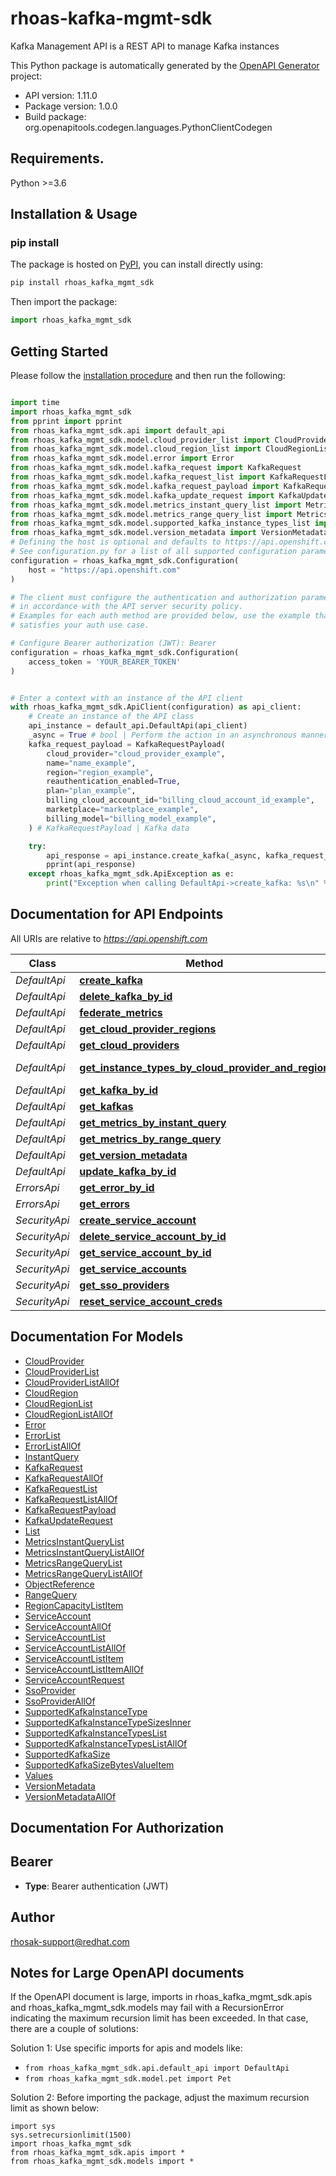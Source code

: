 # rhoas-kafka-mgmt-sdk
Kafka Management API is a REST API to manage Kafka instances

This Python package is automatically generated by the [OpenAPI Generator](https://openapi-generator.tech) project:

- API version: 1.11.0
- Package version: 1.0.0
- Build package: org.openapitools.codegen.languages.PythonClientCodegen

## Requirements.

Python >=3.6

## Installation & Usage
### pip install

The package is hosted on [PyPI](https://pypi.org/project/rhoas-rhoas-sdks/), you can install directly using:

```sh
pip install rhoas_kafka_mgmt_sdk
```

Then import the package:
```python
import rhoas_kafka_mgmt_sdk
```

## Getting Started

Please follow the [installation procedure](#installation--usage) and then run the following:

```python

import time
import rhoas_kafka_mgmt_sdk
from pprint import pprint
from rhoas_kafka_mgmt_sdk.api import default_api
from rhoas_kafka_mgmt_sdk.model.cloud_provider_list import CloudProviderList
from rhoas_kafka_mgmt_sdk.model.cloud_region_list import CloudRegionList
from rhoas_kafka_mgmt_sdk.model.error import Error
from rhoas_kafka_mgmt_sdk.model.kafka_request import KafkaRequest
from rhoas_kafka_mgmt_sdk.model.kafka_request_list import KafkaRequestList
from rhoas_kafka_mgmt_sdk.model.kafka_request_payload import KafkaRequestPayload
from rhoas_kafka_mgmt_sdk.model.kafka_update_request import KafkaUpdateRequest
from rhoas_kafka_mgmt_sdk.model.metrics_instant_query_list import MetricsInstantQueryList
from rhoas_kafka_mgmt_sdk.model.metrics_range_query_list import MetricsRangeQueryList
from rhoas_kafka_mgmt_sdk.model.supported_kafka_instance_types_list import SupportedKafkaInstanceTypesList
from rhoas_kafka_mgmt_sdk.model.version_metadata import VersionMetadata
# Defining the host is optional and defaults to https://api.openshift.com
# See configuration.py for a list of all supported configuration parameters.
configuration = rhoas_kafka_mgmt_sdk.Configuration(
    host = "https://api.openshift.com"
)

# The client must configure the authentication and authorization parameters
# in accordance with the API server security policy.
# Examples for each auth method are provided below, use the example that
# satisfies your auth use case.

# Configure Bearer authorization (JWT): Bearer
configuration = rhoas_kafka_mgmt_sdk.Configuration(
    access_token = 'YOUR_BEARER_TOKEN'
)


# Enter a context with an instance of the API client
with rhoas_kafka_mgmt_sdk.ApiClient(configuration) as api_client:
    # Create an instance of the API class
    api_instance = default_api.DefaultApi(api_client)
    _async = True # bool | Perform the action in an asynchronous manner
    kafka_request_payload = KafkaRequestPayload(
        cloud_provider="cloud_provider_example",
        name="name_example",
        region="region_example",
        reauthentication_enabled=True,
        plan="plan_example",
        billing_cloud_account_id="billing_cloud_account_id_example",
        marketplace="marketplace_example",
        billing_model="billing_model_example",
    ) # KafkaRequestPayload | Kafka data

    try:
        api_response = api_instance.create_kafka(_async, kafka_request_payload)
        pprint(api_response)
    except rhoas_kafka_mgmt_sdk.ApiException as e:
        print("Exception when calling DefaultApi->create_kafka: %s\n" % e)
```

## Documentation for API Endpoints

All URIs are relative to *https://api.openshift.com*

Class | Method | HTTP request | Description
------------ | ------------- | ------------- | -------------
*DefaultApi* | [**create_kafka**](docs/DefaultApi.md#create_kafka) | **POST** /api/kafkas_mgmt/v1/kafkas | 
*DefaultApi* | [**delete_kafka_by_id**](docs/DefaultApi.md#delete_kafka_by_id) | **DELETE** /api/kafkas_mgmt/v1/kafkas/{id} | 
*DefaultApi* | [**federate_metrics**](docs/DefaultApi.md#federate_metrics) | **GET** /api/kafkas_mgmt/v1/kafkas/{id}/metrics/federate | 
*DefaultApi* | [**get_cloud_provider_regions**](docs/DefaultApi.md#get_cloud_provider_regions) | **GET** /api/kafkas_mgmt/v1/cloud_providers/{id}/regions | 
*DefaultApi* | [**get_cloud_providers**](docs/DefaultApi.md#get_cloud_providers) | **GET** /api/kafkas_mgmt/v1/cloud_providers | 
*DefaultApi* | [**get_instance_types_by_cloud_provider_and_region**](docs/DefaultApi.md#get_instance_types_by_cloud_provider_and_region) | **GET** /api/kafkas_mgmt/v1/instance_types/{cloud_provider}/{cloud_region} | 
*DefaultApi* | [**get_kafka_by_id**](docs/DefaultApi.md#get_kafka_by_id) | **GET** /api/kafkas_mgmt/v1/kafkas/{id} | 
*DefaultApi* | [**get_kafkas**](docs/DefaultApi.md#get_kafkas) | **GET** /api/kafkas_mgmt/v1/kafkas | 
*DefaultApi* | [**get_metrics_by_instant_query**](docs/DefaultApi.md#get_metrics_by_instant_query) | **GET** /api/kafkas_mgmt/v1/kafkas/{id}/metrics/query | 
*DefaultApi* | [**get_metrics_by_range_query**](docs/DefaultApi.md#get_metrics_by_range_query) | **GET** /api/kafkas_mgmt/v1/kafkas/{id}/metrics/query_range | 
*DefaultApi* | [**get_version_metadata**](docs/DefaultApi.md#get_version_metadata) | **GET** /api/kafkas_mgmt/v1 | 
*DefaultApi* | [**update_kafka_by_id**](docs/DefaultApi.md#update_kafka_by_id) | **PATCH** /api/kafkas_mgmt/v1/kafkas/{id} | 
*ErrorsApi* | [**get_error_by_id**](docs/ErrorsApi.md#get_error_by_id) | **GET** /api/kafkas_mgmt/v1/errors/{id} | 
*ErrorsApi* | [**get_errors**](docs/ErrorsApi.md#get_errors) | **GET** /api/kafkas_mgmt/v1/errors | 
*SecurityApi* | [**create_service_account**](docs/SecurityApi.md#create_service_account) | **POST** /api/kafkas_mgmt/v1/service_accounts | 
*SecurityApi* | [**delete_service_account_by_id**](docs/SecurityApi.md#delete_service_account_by_id) | **DELETE** /api/kafkas_mgmt/v1/service_accounts/{id} | 
*SecurityApi* | [**get_service_account_by_id**](docs/SecurityApi.md#get_service_account_by_id) | **GET** /api/kafkas_mgmt/v1/service_accounts/{id} | 
*SecurityApi* | [**get_service_accounts**](docs/SecurityApi.md#get_service_accounts) | **GET** /api/kafkas_mgmt/v1/service_accounts | 
*SecurityApi* | [**get_sso_providers**](docs/SecurityApi.md#get_sso_providers) | **GET** /api/kafkas_mgmt/v1/sso_providers | 
*SecurityApi* | [**reset_service_account_creds**](docs/SecurityApi.md#reset_service_account_creds) | **POST** /api/kafkas_mgmt/v1/service_accounts/{id}/reset_credentials | 


## Documentation For Models

 - [CloudProvider](docs/CloudProvider.md)
 - [CloudProviderList](docs/CloudProviderList.md)
 - [CloudProviderListAllOf](docs/CloudProviderListAllOf.md)
 - [CloudRegion](docs/CloudRegion.md)
 - [CloudRegionList](docs/CloudRegionList.md)
 - [CloudRegionListAllOf](docs/CloudRegionListAllOf.md)
 - [Error](docs/Error.md)
 - [ErrorList](docs/ErrorList.md)
 - [ErrorListAllOf](docs/ErrorListAllOf.md)
 - [InstantQuery](docs/InstantQuery.md)
 - [KafkaRequest](docs/KafkaRequest.md)
 - [KafkaRequestAllOf](docs/KafkaRequestAllOf.md)
 - [KafkaRequestList](docs/KafkaRequestList.md)
 - [KafkaRequestListAllOf](docs/KafkaRequestListAllOf.md)
 - [KafkaRequestPayload](docs/KafkaRequestPayload.md)
 - [KafkaUpdateRequest](docs/KafkaUpdateRequest.md)
 - [List](docs/List.md)
 - [MetricsInstantQueryList](docs/MetricsInstantQueryList.md)
 - [MetricsInstantQueryListAllOf](docs/MetricsInstantQueryListAllOf.md)
 - [MetricsRangeQueryList](docs/MetricsRangeQueryList.md)
 - [MetricsRangeQueryListAllOf](docs/MetricsRangeQueryListAllOf.md)
 - [ObjectReference](docs/ObjectReference.md)
 - [RangeQuery](docs/RangeQuery.md)
 - [RegionCapacityListItem](docs/RegionCapacityListItem.md)
 - [ServiceAccount](docs/ServiceAccount.md)
 - [ServiceAccountAllOf](docs/ServiceAccountAllOf.md)
 - [ServiceAccountList](docs/ServiceAccountList.md)
 - [ServiceAccountListAllOf](docs/ServiceAccountListAllOf.md)
 - [ServiceAccountListItem](docs/ServiceAccountListItem.md)
 - [ServiceAccountListItemAllOf](docs/ServiceAccountListItemAllOf.md)
 - [ServiceAccountRequest](docs/ServiceAccountRequest.md)
 - [SsoProvider](docs/SsoProvider.md)
 - [SsoProviderAllOf](docs/SsoProviderAllOf.md)
 - [SupportedKafkaInstanceType](docs/SupportedKafkaInstanceType.md)
 - [SupportedKafkaInstanceTypeSizesInner](docs/SupportedKafkaInstanceTypeSizesInner.md)
 - [SupportedKafkaInstanceTypesList](docs/SupportedKafkaInstanceTypesList.md)
 - [SupportedKafkaInstanceTypesListAllOf](docs/SupportedKafkaInstanceTypesListAllOf.md)
 - [SupportedKafkaSize](docs/SupportedKafkaSize.md)
 - [SupportedKafkaSizeBytesValueItem](docs/SupportedKafkaSizeBytesValueItem.md)
 - [Values](docs/Values.md)
 - [VersionMetadata](docs/VersionMetadata.md)
 - [VersionMetadataAllOf](docs/VersionMetadataAllOf.md)


## Documentation For Authorization


## Bearer

- **Type**: Bearer authentication (JWT)


## Author

rhosak-support@redhat.com


## Notes for Large OpenAPI documents
If the OpenAPI document is large, imports in rhoas_kafka_mgmt_sdk.apis and rhoas_kafka_mgmt_sdk.models may fail with a
RecursionError indicating the maximum recursion limit has been exceeded. In that case, there are a couple of solutions:

Solution 1:
Use specific imports for apis and models like:
- `from rhoas_kafka_mgmt_sdk.api.default_api import DefaultApi`
- `from rhoas_kafka_mgmt_sdk.model.pet import Pet`

Solution 2:
Before importing the package, adjust the maximum recursion limit as shown below:
```
import sys
sys.setrecursionlimit(1500)
import rhoas_kafka_mgmt_sdk
from rhoas_kafka_mgmt_sdk.apis import *
from rhoas_kafka_mgmt_sdk.models import *
```
